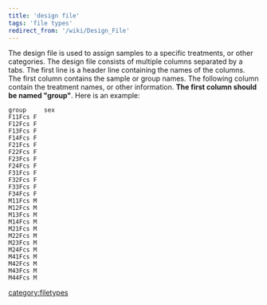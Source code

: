 ```yaml
---
title: 'design file'
tags: 'file types'
redirect_from: '/wiki/Design_File'
---
```

The design file is used to assign samples to a specific treatments, or
other categories. The design file consists of multiple columns separated
by a tabs. The first line is a header line containing the names of the
columns. The first column contains the sample or group names. The
following column contain the treatment names, or other information.
**The first column should be named \"group\"**. Here is an example:

    group     sex
    F11Fcs F
    F12Fcs F
    F13Fcs F
    F14Fcs F
    F21Fcs F
    F22Fcs F
    F23Fcs F
    F24Fcs F
    F31Fcs F
    F32Fcs F
    F33Fcs F
    F34Fcs F
    M11Fcs M
    M12Fcs M
    M13Fcs M
    M14Fcs M
    M21Fcs M
    M22Fcs M
    M23Fcs M
    M24Fcs M
    M41Fcs M
    M42Fcs M
    M43Fcs M
    M44Fcs M

[category:filetypes](Category:FileTypes)
